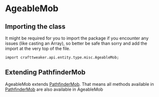 # AgeableMob

## Importing the class

It might be required for you to import the package if you encounter any issues (like casting an Array), so better be safe than sorry and add the import at the very top of the file.
```zenscript
import crafttweaker.api.entity.type.misc.AgeableMob;
```


## Extending PathfinderMob

AgeableMob extends [PathfinderMob](/vanilla/api/entity/type/misc/PathfinderMob). That means all methods available in [PathfinderMob](/vanilla/api/entity/type/misc/PathfinderMob) are also available in AgeableMob

